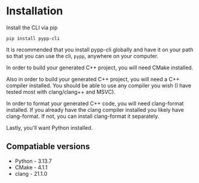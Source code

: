 # Installation

Install the CLI via pip

`pip install pypp-cli`

It is recommended that you install pypp-cli globally and have it on your path so that you can use the cli, `pypp`, anywhere on your computer.

In order to build your generated C++ project, you will need CMake installed.

Also in order to build your generated C++ project, you will need a C++ compiler installed. You should be able to use any compiler you wish (I have tested most with clang/clang++ and MSVC).

In order to format your generated C++ code, you will need clang-format installed. If you already have the clang compiler installed you likely have clang-format. If not, you can install clang-format it separately.

Lastly, you'll want Python installed.

## Compatiable versions

- Python - 3.13.7
- CMake - 4.1.1
- clang - 21.1.0


